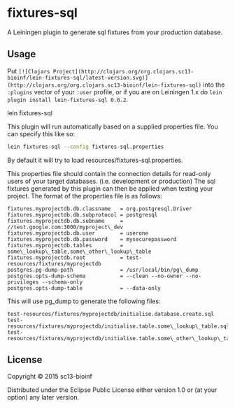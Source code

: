 # fixtures-sql

A Leiningen plugin to generate sql fixtures from your production database.

## Usage

Put `[![Clojars Project](http://clojars.org/org.clojars.sc13-bioinf/lein-fixtures-sql/latest-version.svg)](http://clojars.org/org.clojars.sc13-bioinf/lein-fixtures-sql)` into the `:plugins` vector of your
`:user` profile, or if you are on Leiningen 1.x do `lein plugin install
lein-fixtures-sql 0.0.2`.

lein fixtures-sql

This plugin will run automatically based on a supplied properties file.
You can specify this like so:
````bash
lein fixtures-sql --config fixtures-sql.properties
````

By default it will try to load resources/fixtures-sql.properties.

This properties file should contain the connection details for read-only users of your target databases.
(i.e. development or production)
The sql fixtures generated by this plugin can then be applied when testing your project.
The format of the properties file is as follows:

````
fixtures.myprojectdb.db.classname   = org.postgresql.Driver
fixtures.myprojectdb.db.subprotocol = postgresql
fixtures.myprojectdb.db.subname     = //test.google.com:3000/myproject\_dev
fixtures.myprojectdb.db.user        = userone
fixtures.myprojectdb.db.password    = mysecurepassword
fixtures.myprojectdb.tables         = some\_lookup\_table,some\_other\_lookup\_table
fixtures.myprojectdb.root           = test-resources/fixtures/myprojectdb
postgres.pg-dump-path               = /usr/local/bin/pg\_dump
postgres.opts-dump-schema           = --clean --no-owner --no-privileges --schema-only
postgres.opts-dump-table            = --data-only
````

This will use pg\_dump to generate the following files:

````
test-resources/fixtures/myprojectdb/initialise.database.create.sql
test-resources/fixtures/myprojectdb/initialise.table.some\_lookup\_table.sql
test-resources/fixtures/myprojectdb/initialise.table.some\_other\_lookup\_table.sql
````

## License

Copyright © 2015 sc13-bioinf

Distributed under the Eclipse Public License either version 1.0 or (at
your option) any later version.

